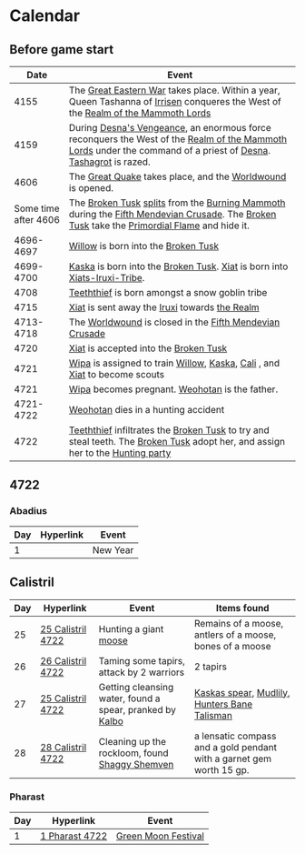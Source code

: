 # Calendar
## Before game start
| Date |  Event                                                                                           |
|  ---  |  ---  | 
| 4155 | The [Great Eastern War](questforthefrozenflame/docs/Backstory/History/Great-Eastern-War.md) takes place. Within a year, Queen Tashanna of [Irrisen](questforthefrozenflame/docs/Backstory/Places/Irrisen.md) conqueres the West of the [Realm of the Mammoth Lords](questforthefrozenflame/docs/Backstory/Places/Realm-of-the-Mammoth-Lords.md) |
| 4159 | During [Desna's Vengeance](questforthefrozenflame/docs/Backstory/History/Desnas-Vengeance.md), an enormous force reconquers the West of the [Realm of the Mammoth Lords](questforthefrozenflame/docs/Backstory/Places/Realm-of-the-Mammoth-Lords.md) under the command of a priest of [Desna](questforthefrozenflame/docs/Backstory/NPCs/Deities/Desna.md). [Tashagrot](questforthefrozenflame/docs/Backstory/Places/Places-of-Interest/Ruins-of-Tashagrot.md) is razed. |
| 4606 | The [Great Quake](questforthefrozenflame/docs/Backstory/History/Great-Quake.md) takes place, and the [Worldwound](questforthefrozenflame/docs/Backstory/Places/Worldwound.md) is opened. |
| Some time after 4606 | The [Broken Tusk](questforthefrozenflame/docs/Backstory/Organizations/Broken-Tusk.md) [splits](questforthefrozenflame/docs/Backstory/History/The-Schism.md) from the [Burning Mammoth](questforthefrozenflame/docs/Backstory/Organizations/Original-Burning-Mammoth.md) during the [Fifth Mendevian Crusade](questforthefrozenflame/docs/Backstory/History/Fifth-Mendevian-Crusade.md). The [Broken Tusk](questforthefrozenflame/docs/Backstory/Organizations/Broken-Tusk.md) take the [Primordial Flame](questforthefrozenflame/docs/Backstory/Items/Artifacts/Primordial-Flame.md) and hide it. |
| 4696-4697 |  [Willow](questforthefrozenflame/docs/Backstory/NPCs/People/Broken-Tusk/Party-Members/Willow.md) is born into the [Broken Tusk](questforthefrozenflame/docs/Backstory/Organizations/Broken-Tusk.md) |
| 4699-4700 | [Kaska](questforthefrozenflame/docs/Backstory/NPCs/People/Broken-Tusk/Party-Members/Kaska.md) is born into the [Broken Tusk](questforthefrozenflame/docs/Backstory/Organizations/Broken-Tusk.md). [Xiat](questforthefrozenflame/docs/Backstory/NPCs/People/Broken-Tusk/Party-Members/Xiat.md) is born into [Xiats-Iruxi-Tribe](questforthefrozenflame/docs/Backstory/Organizations/Xiats-Iruxi-Tribe.md).            |
| 4708 | [Teeththief](questforthefrozenflame/docs/Backstory/NPCs/People/Broken-Tusk/Party-Members/Teeththief.md) is born amongst a snow goblin tribe |
| 4715 |[Xiat](questforthefrozenflame/docs/Backstory/NPCs/People/Broken-Tusk/Party-Members/Xiat.md) is sent away the [Iruxi](questforthefrozenflame/docs/Backstory/Notions/Races/Lizardfolk.md) towards [the Realm](questforthefrozenflame/docs/Backstory/Places/Realm-of-the-Mammoth-Lords.md)    |
| 4713-4718 | The [Worldwound](questforthefrozenflame/docs/Backstory/Places/Worldwound.md) is closed in the [Fifth Mendevian Crusade](questforthefrozenflame/docs/Backstory/History/Fifth-Mendevian-Crusade.md) |
| 4720 |[Xiat](questforthefrozenflame/docs/Backstory/NPCs/People/Broken-Tusk/Party-Members/Xiat.md) is accepted into the [Broken Tusk](questforthefrozenflame/docs/Backstory/Organizations/Broken-Tusk.md)                                                   |
| 4721 | [Wipa](questforthefrozenflame/docs/Backstory/NPCs/People/Broken-Tusk/Wipa.md)  is assigned to train [Willow](questforthefrozenflame/docs/Backstory/NPCs/People/Broken-Tusk/Party-Members/Willow.md), [Kaska](questforthefrozenflame/docs/Backstory/NPCs/People/Broken-Tusk/Party-Members/Kaska.md), [Cali](questforthefrozenflame/docs/Backstory/NPCs/People/Broken-Tusk/Party-Members/Cali.md) , and [Xiat](questforthefrozenflame/docs/Backstory/NPCs/People/Broken-Tusk/Party-Members/Xiat.md)  to become scouts |
| 4721| [Wipa](questforthefrozenflame/docs/Backstory/NPCs/People/Broken-Tusk/Wipa.md) becomes pregnant. [Weohotan](questforthefrozenflame/docs/Backstory/NPCs/People/Broken-Tusk/Weohotan.md) is the father.                                        |
| 4721-4722 | [Weohotan](questforthefrozenflame/docs/Backstory/NPCs/People/Broken-Tusk/Weohotan.md) dies in a hunting accident                                                       |
| 4722 | [Teeththief](questforthefrozenflame/docs/Backstory/NPCs/People/Broken-Tusk/Party-Members/Teeththief.md) infiltrates the [Broken Tusk](questforthefrozenflame/docs/Backstory/Organizations/Broken-Tusk.md) to try and steal teeth. The [Broken Tusk](questforthefrozenflame/docs/Backstory/Organizations/Broken-Tusk.md) adopt her, and assign her to the [Hunting party](questforthefrozenflame/docs/Backstory/Organizations/Party.md) |

## 4722
### Abadius
| Day | Hyperlink                     | Event                                    |
| --- | ----------------------------- | ---------------------------------------- |
| 1   |                               | New Year                                 |

## Calistril
| Day | Hyperlink                     | Event                                    |Items found|
| --- | ----------------------------- | ---------------------------------------- |----------------- |
| 25  | [25 Calistril 4722](questforthefrozenflame/docs/Playing-Notes/Session-1.md#25%20Calistril%204722) | Hunting a giant [moose](questforthefrozenflame/docs/Backstory/NPCs/Fauna/Moose.md)                      | Remains of a moose, antlers of a moose, bones of a moose |
| 26  | [26 Calistril 4722](questforthefrozenflame/docs/Playing-Notes/Session-1.md#26%20Calistril%204722) | Taming some tapirs, attack by 2 warriors | 2 tapirs |
| 27  | [25 Calistril 4722](questforthefrozenflame/docs/Playing-Notes/Session-2.md#27%20Calistril%204722) | Getting cleansing water, found a spear, pranked by [Kalbo](questforthefrozenflame/docs/Backstory/NPCs/Monsters/Invidivuals/Kalbo.md) | [Kaskas spear](questforthefrozenflame/docs/Backstory/Items/Kaskas-spear.md), [Mudlily](questforthefrozenflame/docs/Backstory/Items/Mudlily.md), [Hunters Bane Talisman](questforthefrozenflame/docs/Backstory/Items/Hunters-Bane-Talisman.md) |
| 28  | [28 Calistril 4722](questforthefrozenflame/docs/Playing-Notes/Session-2.md#28%20Calistril%204722) | Cleaning up the rockloom, found [Shaggy Shemven](questforthefrozenflame/docs/Backstory/NPCs/People/Broken-Tusk/Shaggy-Shemven.md)  | a lensatic compass and a gold pendant with a garnet gem worth 15 gp. |

### Pharast
| Day | Hyperlink | Event                   |
| --- | --------- | ----------------------- |
| 1   | [1 Pharast 4722](questforthefrozenflame/docs/Playing-Notes/Session-3.md#1%20Pharast%204722)          | [Green Moon Festival](questforthefrozenflame/docs/Backstory/History/Events/Green-Moon-Festival.md) |

